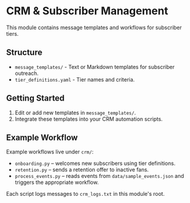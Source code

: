 # CRM & Subscriber Management

This module contains message templates and workflows for subscriber tiers.

## Structure
- `message_templates/` - Text or Markdown templates for subscriber outreach.
- `tier_definitions.yaml` - Tier names and criteria.

## Getting Started
1. Edit or add new templates in `message_templates/`.
2. Integrate these templates into your CRM automation scripts.

## Example Workflow

Example workflows live under `crm/`:

- `onboarding.py` – welcomes new subscribers using tier definitions.
- `retention.py` – sends a retention offer to inactive fans.
- `process_events.py` – reads events from `data/sample_events.json` and
  triggers the appropriate workflow.

Each script logs messages to `crm_logs.txt` in this module's root.
